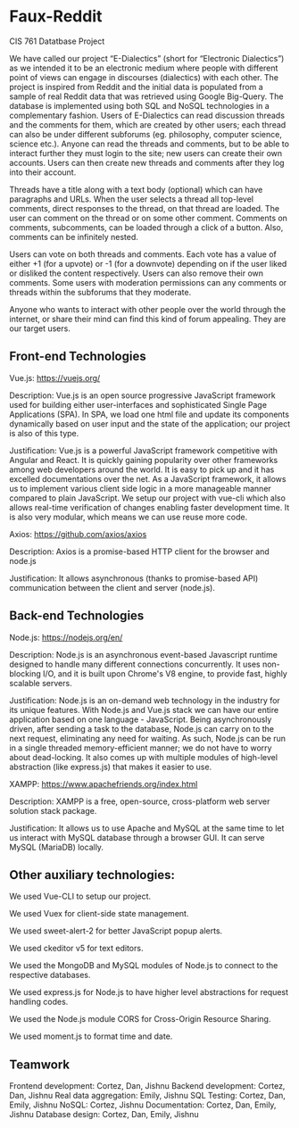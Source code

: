 # Faux-Reddit
CIS 761 Datatbase Project

  We have called our project “E-Dialectics” (short for “Electronic Dialectics”) as we intended it to be an electronic medium where people with different point of views can engage in discourses (dialectics) with each other. The project is inspired from Reddit and the initial data is populated from a sample of real Reddit data that was retrieved using Google Big-Query. The database is implemented using both SQL and NoSQL technologies in a complementary fashion. Users of E-Dialectics can read discussion threads and the comments for them, which are created by other users; each thread can also be under different subforums (eg. philosophy, computer science, science etc.). Anyone can read the threads and comments, but to be able to interact further they must login to the site; new users can create their own accounts. Users can then create new threads and comments after they log into their account. 
  
  Threads have a title along with a text body (optional) which can have paragraphs and URLs. When the user selects a thread all top-level comments, direct responses to the thread, on that thread are loaded. The user can comment on the thread or on some other comment. Comments on comments, subcomments, can be loaded through a click of a button. Also, comments can be infinitely nested. 
  
  Users can vote on both threads and comments. Each vote has a value of either +1 (for a upvote) or -1 (for a downvote) depending on if the user liked or disliked the content respectively. Users can also remove their own comments. Some users with moderation permissions can any comments or threads within the subforums that they moderate.
  
  Anyone who wants to interact with other people over the world through the internet, or share their mind can find this kind of forum appealing. They are our target users. 

## Front-end Technologies
Vue.js: https://vuejs.org/

Description: Vue.js is an open source progressive JavaScript framework used for building either user-interfaces and sophisticated Single Page Applications (SPA). In SPA, we load one html file and update its components dynamically based on user input and the state of the application; our project is also of this type.

Justification: Vue.js is a powerful JavaScript framework competitive with Angular and React. It is quickly gaining popularity over other frameworks among web developers around the world. It is easy to pick up and it has excelled documentations over the net. As a JavaScript framework, it allows us to implement various client side logic in a more manageable manner compared to plain JavaScript. We setup our project with vue-cli which also allows real-time verification of changes enabling faster development time. It is also very modular, which means we can use reuse more code. 

Axios: https://github.com/axios/axios

Description: Axios is a promise-based HTTP client for the browser and node.js

Justification: It allows asynchronous (thanks to promise-based API)  communication between the client and server (node.js). 

## Back-end Technologies
Node.js: https://nodejs.org/en/

Description: Node.js is an asynchronous event-based Javascript runtime designed to handle many different connections concurrently. It uses non-blocking I/O, and it is built upon Chrome's V8 engine, to provide fast, highly scalable servers.

Justification: Node.js is an on-demand web technology in the industry for its unique features. With Node.js and Vue.js stack we can have our entire application based on one language - JavaScript. Being asynchronously driven, after sending a task to the database, Node.js can carry on to the next request, eliminating any need for waiting. As such, Node.js can be run in a single threaded memory-efficient manner; we do not have to worry about dead-locking. It also comes up with multiple modules of high-level abstraction (like express.js) that makes it easier to use. 

XAMPP: https://www.apachefriends.org/index.html

Description: XAMPP is a free, open-source, cross-platform web server solution stack package.

Justification: It allows us to use Apache and MySQL at the same time to let us interact with MySQL database through a browser GUI. It can serve MySQL (MariaDB)  locally. 

## Other auxiliary technologies:
We used Vue-CLI to setup our project.

We used Vuex for client-side state management.

We used sweet-alert-2 for better JavaScript popup alerts.

We used ckeditor v5 for text editors.

We used the MongoDB and MySQL modules of Node.js to connect to the respective databases.

We used express.js for Node.js to have higher level abstractions for request handling codes.

We used the Node.js module CORS for Cross-Origin Resource Sharing.

We used moment.js to format time and date. 

## Teamwork
Frontend development: Cortez, Dan, Jishnu
Backend development: Cortez, Dan, Jishnu
Real data aggregation: Emily, Jishnu
SQL Testing: Cortez, Dan, Emily, Jishnu
NoSQL: Cortez, Jishnu
Documentation: Cortez, Dan, Emily, Jishnu
Database design: Cortez, Dan, Emily, Jishnu
